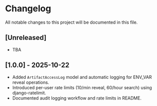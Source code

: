 # Changelog

All notable changes to this project will be documented in this file.

## [Unreleased]
- TBA

## [1.0.0] - 2025-10-22
- Added `ArtifactAccessLog` model and automatic logging for ENV_VAR reveal operations.
- Introduced per-user rate limits (10/min reveal, 60/hour search) using django-ratelimit.
- Documented audit logging workflow and rate limits in README.
